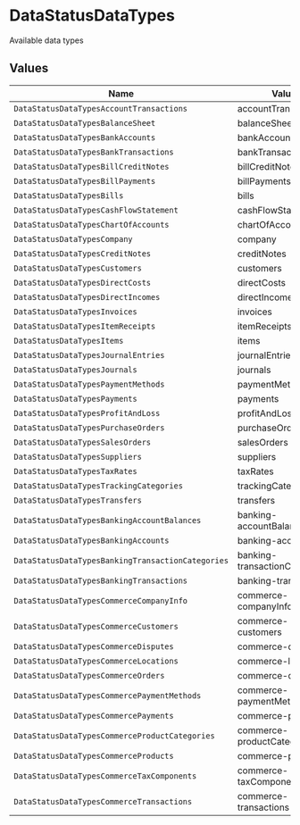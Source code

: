 # DataStatusDataTypes

Available data types


## Values

| Name                                              | Value                                             |
| ------------------------------------------------- | ------------------------------------------------- |
| `DataStatusDataTypesAccountTransactions`          | accountTransactions                               |
| `DataStatusDataTypesBalanceSheet`                 | balanceSheet                                      |
| `DataStatusDataTypesBankAccounts`                 | bankAccounts                                      |
| `DataStatusDataTypesBankTransactions`             | bankTransactions                                  |
| `DataStatusDataTypesBillCreditNotes`              | billCreditNotes                                   |
| `DataStatusDataTypesBillPayments`                 | billPayments                                      |
| `DataStatusDataTypesBills`                        | bills                                             |
| `DataStatusDataTypesCashFlowStatement`            | cashFlowStatement                                 |
| `DataStatusDataTypesChartOfAccounts`              | chartOfAccounts                                   |
| `DataStatusDataTypesCompany`                      | company                                           |
| `DataStatusDataTypesCreditNotes`                  | creditNotes                                       |
| `DataStatusDataTypesCustomers`                    | customers                                         |
| `DataStatusDataTypesDirectCosts`                  | directCosts                                       |
| `DataStatusDataTypesDirectIncomes`                | directIncomes                                     |
| `DataStatusDataTypesInvoices`                     | invoices                                          |
| `DataStatusDataTypesItemReceipts`                 | itemReceipts                                      |
| `DataStatusDataTypesItems`                        | items                                             |
| `DataStatusDataTypesJournalEntries`               | journalEntries                                    |
| `DataStatusDataTypesJournals`                     | journals                                          |
| `DataStatusDataTypesPaymentMethods`               | paymentMethods                                    |
| `DataStatusDataTypesPayments`                     | payments                                          |
| `DataStatusDataTypesProfitAndLoss`                | profitAndLoss                                     |
| `DataStatusDataTypesPurchaseOrders`               | purchaseOrders                                    |
| `DataStatusDataTypesSalesOrders`                  | salesOrders                                       |
| `DataStatusDataTypesSuppliers`                    | suppliers                                         |
| `DataStatusDataTypesTaxRates`                     | taxRates                                          |
| `DataStatusDataTypesTrackingCategories`           | trackingCategories                                |
| `DataStatusDataTypesTransfers`                    | transfers                                         |
| `DataStatusDataTypesBankingAccountBalances`       | banking-accountBalances                           |
| `DataStatusDataTypesBankingAccounts`              | banking-accounts                                  |
| `DataStatusDataTypesBankingTransactionCategories` | banking-transactionCategories                     |
| `DataStatusDataTypesBankingTransactions`          | banking-transactions                              |
| `DataStatusDataTypesCommerceCompanyInfo`          | commerce-companyInfo                              |
| `DataStatusDataTypesCommerceCustomers`            | commerce-customers                                |
| `DataStatusDataTypesCommerceDisputes`             | commerce-disputes                                 |
| `DataStatusDataTypesCommerceLocations`            | commerce-locations                                |
| `DataStatusDataTypesCommerceOrders`               | commerce-orders                                   |
| `DataStatusDataTypesCommercePaymentMethods`       | commerce-paymentMethods                           |
| `DataStatusDataTypesCommercePayments`             | commerce-payments                                 |
| `DataStatusDataTypesCommerceProductCategories`    | commerce-productCategories                        |
| `DataStatusDataTypesCommerceProducts`             | commerce-products                                 |
| `DataStatusDataTypesCommerceTaxComponents`        | commerce-taxComponents                            |
| `DataStatusDataTypesCommerceTransactions`         | commerce-transactions                             |